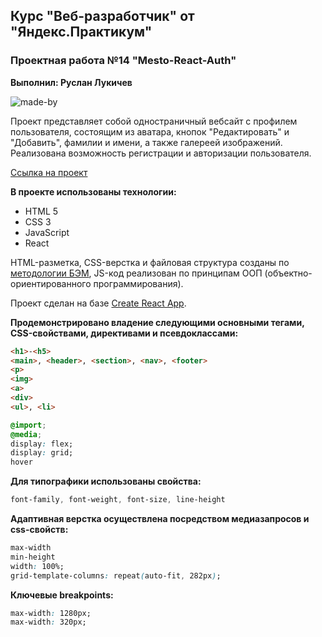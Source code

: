 ## Курс "Веб-разработчик" от "Яндекс.Практикум"
### Проектная работа №14 "Mesto-React-Auth"
__Выполнил: Руслан Лукичев__

![made-by](https://img.shields.io/badge/made%20by-ruslan0003-blue)

Проект представляет собой одностраничный вебсайт c профилем пользователя, состоящим из аватара, кнопок "Редактировать" и "Добавить", фамилии и имени, а также галереей изображений. Реализована возможность регистрации и авторизации пользователя.

[Ссылка на проект](https://ruslan0003.github.io/mesto-react-auth/)

__В проекте использованы технологии:__
* HTML 5
* CSS 3
* JavaScript
* React

HTML-разметка, CSS-верстка и файловая структура созданы по [методологии БЭМ](https://ru.bem.info/methodology/ "Подробнее о методологии БЭМ"), JS-код реализован по принципам ООП (объектно-ориентированного программирования). 

Проект сделан на базе [Create React App](https://github.com/facebook/create-react-app).

__Продемонстрировано владение следующими основными тегами, CSS-свойствами, директивами и псевдоклассами:__

```html
<h1>-<h5>
<main>, <header>, <section>, <nav>, <footer>
<p>
<img>
<a>
<div>
<ul>, <li>
```

```css
@import;
@media;
display: flex;
display: grid;
hover
```

__Для типографики использованы свойства:__
```css
font-family, font-weight, font-size, line-height
```

__Адаптивная верстка осуществлена посредством медиазапросов и css-свойств:__
```css
max-width
min-height
width: 100%;
grid-template-columns: repeat(auto-fit, 282px);
```

__Ключевые breakpoints:__
```css
max-width: 1280px;
max-width: 320px;
```
